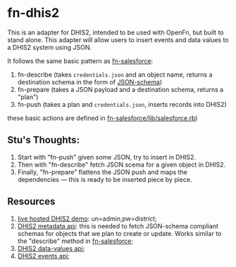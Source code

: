 # fn-dhis2
This is an adapter for DHIS2, intended to be used with OpenFn, but built to stand alone. This adapter will allow users to insert events and data values to a DHIS2 system using JSON.

It follows the same basic pattern as [fn-salesforce](https://github.com/OpenFn/fn-salesforce):
1. fn-describe (takes `credentials.json` and an object name, returns a destination schema in the form of [JSON-schema](JSON-schema.org))
2. fn-prepare (takes a JSON payload and a destination schema, returns a "plan")
3. fn-push (takes a plan and `credentials.json`, inserts records into DHIS2)

these basic actions are defined in [fn-salesforce/lib/salesforce.rb](https://github.com/OpenFn/fn-salesforce/blob/master/lib/fn/salesforce.rb))

Stu's Thoughts:
-------------------
1. Start with "fn-push" given some JSON, try to insert in DHIS2.
2. Then with "fn-describe" fetch JSON scema for a given object in DHIS2.
3. Finally, "fn-prepare" flattens the JSON push and maps the dependencies — this is ready to be inserted piece by piece.

Resources
----------------------
1. [live hosted DHIS2 demo](https://apps.dhis2.org/demo/dhis-web-dashboard-integration/index.action): un=admin,pw=district;
2. [DHIS2 metadata api](https://www.dhis2.org/doc/snapshot/en/developer/html/ch01s06.html): this is needed to fetch JSON-schema compliant schemas for objects that we plan to create or update. Works similar to the "describe" method in [fn-salesforce](https://github.com/OpenFn/fn-salesforce#describe);
3. [DHIS2 data-values api](https://www.dhis2.org/doc/snapshot/en/developer/html/ch01s11.html);
4. [DHIS2 events api](https://www.dhis2.org/doc/snapshot/en/developer/html/ch01s13.html#d5e1579);